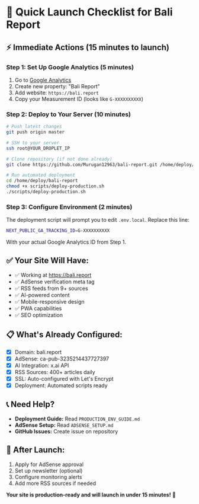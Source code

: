 # 🚀 Quick Launch Checklist for Bali Report

## ⚡ Immediate Actions (15 minutes to launch)

### **Step 1: Set Up Google Analytics** (5 minutes)
1. Go to [Google Analytics](https://analytics.google.com/)
2. Create new property: "Bali Report"
3. Add website: `https://bali.report`
4. Copy your Measurement ID (looks like `G-XXXXXXXXXX`)

### **Step 2: Deploy to Your Server** (10 minutes)
```bash
# Push latest changes
git push origin master

# SSH to your server
ssh root@YOUR_DROPLET_IP

# Clone repository (if not done already)
git clone https://github.com/Murugan12963/bali-report.git /home/deploy/bali-report

# Run automated deployment
cd /home/deploy/bali-report
chmod +x scripts/deploy-production.sh
./scripts/deploy-production.sh
```

### **Step 3: Configure Environment** (2 minutes)
The deployment script will prompt you to edit `.env.local`. Replace this line:
```bash
NEXT_PUBLIC_GA_TRACKING_ID=G-XXXXXXXXXX
```
With your actual Google Analytics ID from Step 1.

## ✅ **Your Site Will Have:**
- ✅ Working at https://bali.report
- ✅ AdSense verification meta tag 
- ✅ RSS feeds from 9+ sources
- ✅ AI-powered content
- ✅ Mobile-responsive design
- ✅ PWA capabilities
- ✅ SEO optimization

## 📋 **What's Already Configured:**
- [x] Domain: bali.report
- [x] AdSense: ca-pub-3235214437727397
- [x] AI Integration: x.ai API
- [x] RSS Sources: 400+ articles daily
- [x] SSL: Auto-configured with Let's Encrypt
- [x] Deployment: Automated scripts ready

## 📞 **Need Help?**
- **Deployment Guide:** Read `PRODUCTION_ENV_GUIDE.md`
- **AdSense Setup:** Read `ADSENSE_SETUP.md`
- **GitHub Issues:** Create issue on repository

## 🎯 **After Launch:**
1. Apply for AdSense approval 
2. Set up newsletter (optional)
3. Configure monitoring alerts
4. Add more RSS sources if needed

**Your site is production-ready and will launch in under 15 minutes!** 🚀